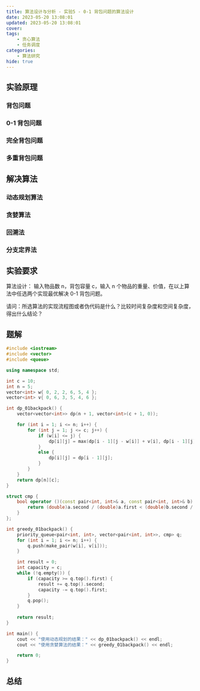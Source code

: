 ```yaml
---
title: 算法设计与分析 - 实验5 - 0-1 背包问题的算法设计
date: 2023-05-20 13:08:01
updated: 2023-05-20 13:08:01
cover: 
tags:
    - 贪心算法
    - 任务调度
categories:
    - 算法研究
hide: true
---
```


## 实验原理

### 背包问题

### 0-1 背包问题

### 完全背包问题

### 多重背包问题

## 解决算法

### 动态规划算法

### 贪婪算法

### 回溯法

### 分支定界法

## 实验要求

算法设计：
输入物品数 n，背包容量 c，输入 n 个物品的重量、价值，在以上算法中任选两个实现最优解决 0-1 背包问题。

请问：所选算法的实现流程图或者伪代码是什么？比较时间复杂度和空间复杂度，得出什么结论？

## 题解

```C++
#include <iostream>
#include <vector>
#include <queue>

using namespace std;

int c = 10;
int n = 5;
vector<int> w{ 0, 2, 2, 6, 5, 4 };
vector<int> v{ 0, 6, 3, 5, 4, 6 };

int dp_01backpack() {
	vector<vector<int>> dp(n + 1, vector<int>(c + 1, 0));

	for (int i = 1; i <= n; i++) {
		for (int j = 1; j <= c; j++) {
			if (w[i] <= j) {
				dp[i][j] = max(dp[i - 1][j - w[i]] + v[i], dp[i - 1][j]);
			}
			else {
				dp[i][j] = dp[i - 1][j];
			}
		}
	}
	return dp[n][c];
}

struct cmp {
	bool operator ()(const pair<int, int>& a, const pair<int, int>& b) {
		return (double)a.second / (double)a.first < (double)b.second / (double)b.first;
	}
};

int greedy_01backpack() {
	priority_queue<pair<int, int>, vector<pair<int, int>>, cmp> q;
	for (int i = 1; i <= n; i++) {
		q.push(make_pair(w[i], v[i]));
	}

	int result = 0;
	int capacity = c;
	while (!q.empty()) {
		if (capacity >= q.top().first) {
			result += q.top().second;
			capacity -= q.top().first;
		}
		q.pop();
	}
	
	return result;
}

int main() {
	cout << "使用动态规划的结果：" << dp_01backpack() << endl;
	cout << "使用贪婪算法的结果：" << greedy_01backpack() << endl;

	return 0;
}
```

## 总结
